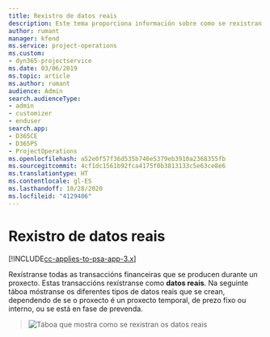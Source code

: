 ```yaml
---
title: Rexistro de datos reais
description: Este tema proporciona información sobre como se rexistran os datos reais.
author: rumant
manager: kfend
ms.service: project-operations
ms.custom:
- dyn365-projectservice
ms.date: 03/06/2019
ms.topic: article
ms.author: rumant
audience: Admin
search.audienceType:
- admin
- customizer
- enduser
search.app:
- D365CE
- D365PS
- ProjectOperations
ms.openlocfilehash: a52e0f57f36d535b746e5379eb3910a2368355fb
ms.sourcegitcommit: 4cf1dc1561b92fca4175f0b3813133c5e63ce8e6
ms.translationtype: HT
ms.contentlocale: gl-ES
ms.lasthandoff: 10/28/2020
ms.locfileid: "4129406"
---
```

# <a name="recording-actuals"></a>Rexistro de datos reais 

[!INCLUDE[cc-applies-to-psa-app-3.x](../includes/cc-applies-to-psa-app-3x.md)]

Rexístranse todas as transaccións financeiras que se producen durante un proxecto. Estas transaccións rexístranse como **datos reais**. Na seguinte táboa móstranse os diferentes tipos de datos reais que se crean, dependendo de se o proxecto é un proxecto temporal, de prezo fixo ou interno, ou se está en fase de prevenda.

> ![Táboa que mostra como se rexistran os datos reais](media/advanced-table2.png)
